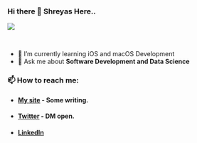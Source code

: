 ### Hi there 👋 Shreyas Here..

![](https://visitor-badge.glitch.me/badge?page_id=shreyaspapi.shreyaspapi)

<br />

- 🌱 I’m currently learning iOS and macOS Development
- 💬 Ask me about **Software Development and Data Science**

### 📫 How to reach me:
 - #### [My site](https://shreyasp.me) - Some writing.
 - #### [Twitter](https://twitter.com/spapinwar) - DM open.
 - #### [LinkedIn](https://www.linkedin.com/in/shreyaspapi)

